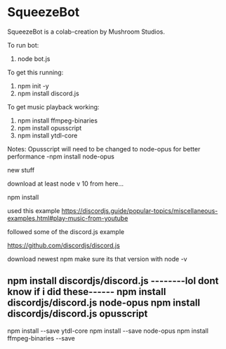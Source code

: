 # SqueezeBot
SqueezeBot is a colab-creation by Mushroom Studios.

To run bot:
1. node bot.js

To get this running:
1. npm init -y
2. npm install discord.js

To get music playback working:
1. npm install ffmpeg-binaries
2. npm install opusscript
3. npm install ytdl-core

Notes:
Opusscript will need to be changed to node-opus for better performance
-npm install node-opus






new stuff

download at least node v 10 from here...

npm install

used this example https://discordjs.guide/popular-topics/miscellaneous-examples.html#play-music-from-youtube

followed some of the discord.js example

https://github.com/discordjs/discord.js



download newest npm
make sure its that version with node -v

npm install discordjs/discord.js
--------lol dont know if i did these------
npm install discordjs/discord.js node-opus
npm install discordjs/discord.js opusscript
------------------------------------------
npm install --save ytdl-core
npm install --save node-opus
npm install ffmpeg-binaries --save

